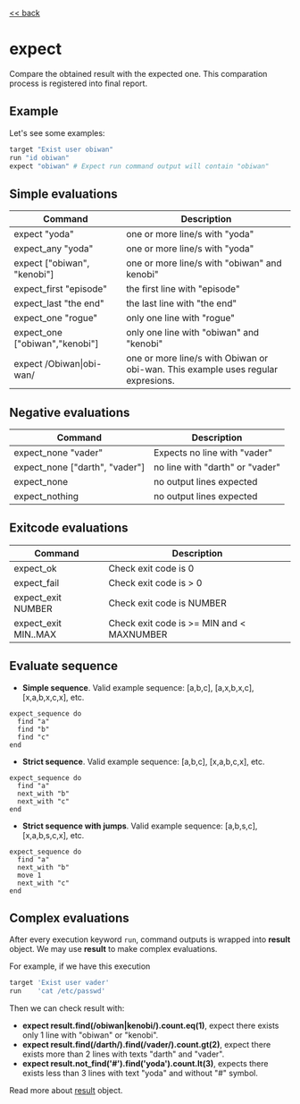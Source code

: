 [<< back](../README.md)

# expect

Compare the obtained result with the expected one. This comparation process is registered into final report.

## Example

Let's see some examples:

```ruby
target "Exist user obiwan"
run "id obiwan"
expect "obiwan" # Expect run command output will contain "obiwan"
```

## Simple evaluations

| Command                       | Description                    |
| ----------------------------- | ------------------------------ |
| expect "yoda"                 | one or more line/s with "yoda" |
| expect_any "yoda"             | one or more line/s with "yoda" |
| expect ["obiwan", "kenobi"]   | one or more line/s with "obiwan" and kenobi" |
| expect_first "episode"         | the first line with "episode" |
| expect_last "the end"          | the last line with "the end" |
| expect_one "rogue"             | only one line with "rogue" |
| expect_one ["obiwan","kenobi"] | only one line with "obiwan" and "kenobi" |
| expect /Obiwan\|obi-wan/       | one or more line/s with Obiwan or obi-wan. This example uses regular expresions. |

## Negative evaluations

| Command                        | Description                  |
| ------------------------------ | ---------------------------- |
| expect_none "vader"            | Expects no line with "vader" |
| expect_none ["darth", "vader"] | no line with "darth" or "vader" |
| expect_none                    | no output lines expected |
| expect_nothing                 | no output lines expected |

## Exitcode evaluations

| Command              | Description               |
| -------------------- | ------------------------- |
| expect_ok            | Check exit code is 0      |
| expect_fail          | Check exit code is > 0    |
| expect_exit NUMBER   | Check exit code is NUMBER |
| expect_exit MIN..MAX | Check exit code is >= MIN and < MAXNUMBER |

## Evaluate sequence

* **Simple sequence**. Valid example sequence: [a,b,c], [a,x,b,x,c], [x,a,b,x,c,x], etc.

```
expect_sequence do
  find "a"
  find "b"
  find "c"
end
```

* **Strict sequence**. Valid example sequence: [a,b,c], [x,a,b,c,x], etc.

```
expect_sequence do
  find "a"
  next_with "b"
  next_with "c"
end
```

* **Strict sequence with jumps**. Valid example sequence: [a,b,s,c], [x,a,b,s,c,x], etc.

```
expect_sequence do
  find "a"
  next_with "b"
  move 1
  next_with "c"
end
```

## Complex evaluations

After every execution keyword `run`, command outputs is wrapped into **result** object. We may use **result** to make complex evaluations.

For example, if we have this execution

```ruby
target 'Exist user vader'
run    'cat /etc/passwd'
```

Then we can check result with:

* **expect result.find(/obiwan|kenobi/).count.eq(1)**, expect there exists only 1 line with "obiwan" or "kenobi".
* **expect result.find(/darth/).find(/vader/).count.gt(2)**, expect there exists more than 2 lines with texts "darth" and "vader".
* **expect result.not_find('#').find('yoda').count.lt(3)**, expects there exists less than 3 lines with text "yoda" and without "#" symbol.

Read more about [result](result.md) object.
